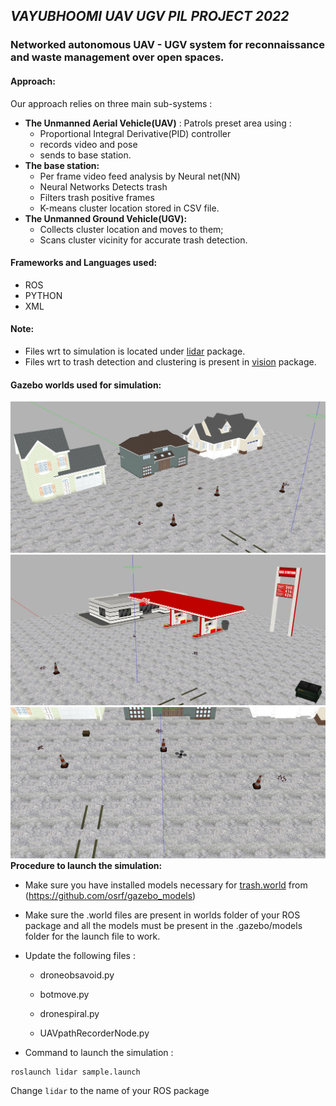 ## **_VAYUBHOOMI UAV UGV PIL PROJECT 2022_** 
### Networked autonomous UAV - UGV system for reconnaissance and waste management over open spaces.
#### Approach:
Our approach relies on three main sub-systems :
* **The Unmanned Aerial Vehicle(UAV)** :
     Patrols preset area using :
     * Proportional Integral Derivative(PID) controller
     * records video and pose
     * sends to base station.
* **The base station:**
     * Per frame video feed analysis by Neural net(NN)
     * Neural Networks Detects trash
     * Filters trash positive frames
     * K-means cluster location stored in CSV file.
* **The Unmanned Ground Vehicle(UGV):**
     * Collects cluster location and moves to them;
     * Scans cluster vicinity for accurate trash detection.

#### Frameworks and Languages used: 
* ROS 
* PYTHON
* XML

#### Note:
* Files wrt to simulation is located under [lidar](https://github.com/HeadlessReaper/vayubhoomi-uav-ugv/tree/src/lidar) package.
* Files wrt to trash detection and clustering is present in [vision](https://github.com/HeadlessReaper/vayubhoomi-uav-ugv/tree/main/src/vision) package.

#### Gazebo worlds used for simulation:
![Image 1](resources/default_gzclient_camera(1)-2022-08-05T20_42_03.378549.jpg)
![Image 2](resources/default_gzclient_camera(1)-2022-08-05T20_42_14.778247.jpg)
![Image 3](resources/default_gzclient_camera(1)-2022-08-06T01_00_51.352346.jpg)
**Procedure to launch the simulation:**
- Make sure you have installed models necessary for [trash.world](https://github.com/HeadlessReaper/vayubhoomi-uav-ugv/blob/pramuk/src/lidar/worlds/trash.world) from (https://github.com/osrf/gazebo_models)

- Make sure the .world files are present in worlds folder of your ROS package and all the models must be present in the .gazebo/models folder for the launch file to work.

- Update the following files :

     - droneobsavoid.py

     - botmove.py

     - dronespiral.py

     - UAVpathRecorderNode.py 
          
     
- Command to launch the simulation :
 ```
 roslaunch lidar sample.launch
 ```  
Change `lidar` to the name of your ROS package


